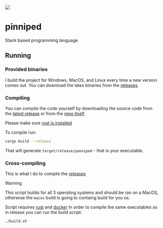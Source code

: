 [![](https://github.com/LeviLovie/pinniped/actions/workflows/test.yaml/badge.svg)](https://github.com/LeviLovie/pinniped/actions)

# pinniped
Stack based programming language

## Running
### Provided binaries
I build the project for Windows, MacOS, and Linux every time a new version comes out. You can download the lates binaries from the [releases](https://github.com/LeviLovie/pinniped/releases/latest).

### Compiling
You can compile the code yourself by downloading the source code from the [latest release](https://github.com/LeviLovie/pinniped/releases/latest) or from the [repo itself](https://github.com/LeviLovie/pinniped).

Please make sure [rust is installed](https://www.rust-lang.org/tools/install)

To compile run:
```sh
cargo build --release
```
That will generate `target/release/panniped` - that is your executable.

### Cross-compiling
This is what I do to compile the [releases](https://github.com/LeviLovie/pinniped/releases)
> [!WARNING]
> This script builds for all 3 operating systems and should be ran on a MacOS, otherwise the `macos` build is going to containg build for you os.

Script requires [rust](https://www.rust-lang.org/tools/install) and [docker](https://www.docker.com)
In order to compile the same executables as in release you can run the build script:
```sh
./build.sh
```
